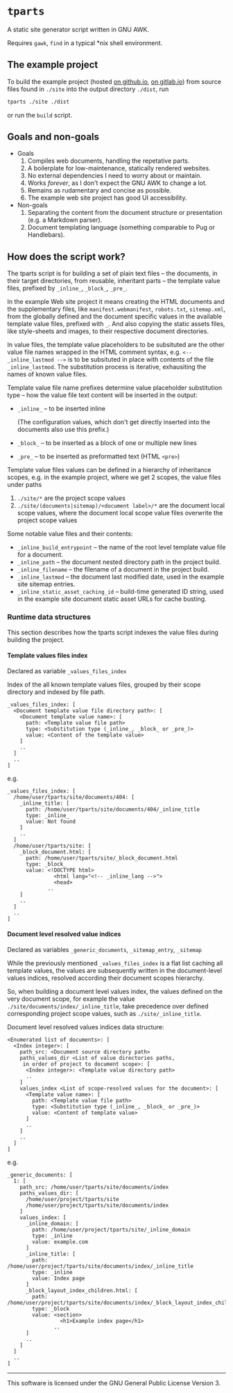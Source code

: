 # `tparts`

A static site generator script written in GNU AWK.

Requires `gawk`, `find` in a typical \*nix shell environment.

## The example project

To build the example project (hosted [on github.io](https://andis-sprinkis.github.io/tparts/), [on gitlab.io](https://andis-sprinkis.gitlab.io/tparts)) from source files found in `./site` into the output directory `./dist`, run

```sh
tparts ./site ./dist
```

or run the `build` script.

## Goals and non-goals

-   Goals
    1. Compiles web documents, handling the repetative parts.
    1. A boilerplate for low-maintenance, statically rendered websites.
    1. No external dependencies I need to worry about or maintain.
    1. Works _forever_, as I don't expect the GNU AWK to change a lot.
    1. Remains as rudamentary and concise as possible.
    1. The example web site project has good UI accessibility.
-   Non-goals
    1. Separating the content from the document structure or presentation (e.g. a Markdown parser).
    1. Document templating language (something comparable to Pug or Handlebars).

## How does the script work?

The tparts script is for building a set of plain text files – the documents, in their target directories, from reusable, inheritant parts – the template value files, prefixed by `_inline_`, `_block_`, `_pre_`.

In the example Web site project it means creating the HTML documents and the supplementary files, like `manifest.webmanifest`, `robots.txt`, `sitemap.xml`, from the globally defined and the document specific values in the available template value files, prefixed with `_`. And also copying the static assets files, like style-sheets and images, to their respective document directories.

In value files, the template value placeholders to be subsituted are the other value file names wrapped in the HTML comment syntax, e.g. `<-- _inline_lastmod -->` is to be subsituted in place with contents of the file `_inline_lastmod`. The substitution process is iterative, exhausiting the names of known value files.

Template value file name prefixes determine value placeholder substitution type – how the value file text content will be inserted in the output:

-   `_inline_` – to be inserted inline

    (The configuration values, which don't get directly inserted into the documents also use this prefix.)

-   `_block_` – to be inserted as a block of one or multiple new lines
-   `_pre_` – to be inserted as preformatted text (HTML `<pre>`)

Template value files values can be defined in a hierarchy of inheritance scopes, e.g. in the example project, where we get 2 scopes, the value files under paths

1.   `./site/*` are the project scope values
1.   `./site/(documents|sitemap)/<document label>/*` are the document local scope values, where the document local scope value files overwrite the project scope values

Some notable value files and their contents:

-   `_inline_build_entrypoint` – the name of the root level template value file for a document.
-   `_inline_path` – the document nested directory path in the project build.
-   `_inline_filename` – the filename of a document in the project build.
-   `_inline_lastmod` – the document last modified date, used in the example site sitemap entries.
-   `_inline_static_asset_caching_id` – build-time generated ID string, used in the example site document static asset URLs for cache busting.

### Runtime data structures

This section describes how the tparts script indexes the value files during building the project.

#### Template values files index

Declared as variable `_values_files_index`

Index of the all known template values files, grouped by their scope directory and indexed by file path.

```
_values_files_index: [
  <Document template value file directory path>: [
    <Document template value name>: [
      path: <Template value file path>
      type: <Substitution type (_inline_, _block_ or _pre_)>
      value: <Content of the template value>
    ]
    ..
  ]
  ..
]
```

e.g.

```
_values_files_index: [
  /home/user/tparts/site/documents/404: [
    _inline_title: [
      path: /home/user/tparts/site/documents/404/_inline_title
      type: _inline_
      value: Not found
    ]
    ..
  ]
  /home/user/tparts/site: [
    _block_document.html: [
      path: /home/user/tparts/site/_block_document.html
      type: _block_
      value: <!DOCTYPE html>
               <html lang="<!-- _inline_lang -->">
               <head>
             ..
    ]
    ..
  ]
  ..
]
```

#### Document level resolved value indices

Declared as variables `_generic_documents`, `_sitemap_entry`, `_sitemap`

While the previously mentioned `_values_files_index` is a flat list caching all template values, the values are subsequently written in the document-level values indices, resolved according their document scopes hierarchy.

So, when building a document level values index, the values defined on the very document scope, for example the value `./site/documents/index/_inline_title`, take precedence over defined corresponding project scope values, such as `./site/_inline_title`.

Document level resolved values indices data structure:

```
<Enumerated list of documents>: [
  <Index integer>: [
    path_src: <Document source directory path>
    paths_values_dir <List of value directories paths,
     in order of project to document scope>: [
      <Index integer>: <Template value directory path>
      ..
    ]
    values_index <List of scope-resolved values for the document>: [
      <Template value name>: [
        path: <Template value file path>
        type: <Substitution type (_inline_, _block_ or _pre_)>
        value: <Content of template value>
      ]
      ..
    ]
    ..
  ]
]
```

e.g.

```
_generic_documents: [
  1: [
    path_src: /home/user/tparts/site/documents/index
    paths_values_dir: [
      /home/user/project/tparts/site
      /home/user/project/tparts/site/documents/index
    ]
    values_index: [
      _inline_domain: [
        path: /home/user/project/tparts/site/_inline_domain
        type: _inline
        value: example.com
      ]
      _inline_title: [
        path: /home/user/project/tparts/site/documents/index/_inline_title
        type: _inline
        value: Index page
      ]
      _block_layout_index_children.html: [
        path: /home/user/project/tparts/site/documents/index/_block_layout_index_children.html
        type: _block
        value: <section>
                 <h1>Example index page</h1>
               ..
      ]
      ..
    ]
  ]
  ..
]
```

---

This software is licensed under the GNU General Public License Version 3.

